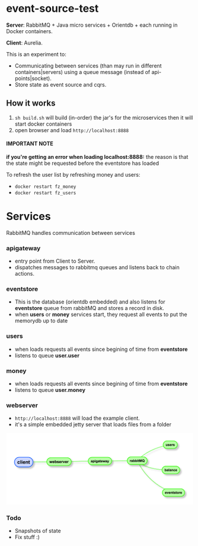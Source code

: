 # event-source-test
**Server**: RabbitMQ + Java micro services + Orientdb + each running in Docker containers.

**Client**: Aurelia.

This is an experiment to:
- Communicating between services (than may run in different containers|servers) using a queue message (instead of api-points|socket).
- Store state as event source and cqrs.

## How it works
1. `sh build.sh` will build (in-order) the jar's for the microservices then it will start docker containers
2. open browser and load `http://localhost:8888`

#### IMPORTANT NOTE
**if you're getting an error when loading localhost:8888:**
the reason is that the state might be requested before the eventstore has loaded

To refresh the user list by refreshing money and users:
- `docker restart fz_money` 
- `docker restart fz_users`

# Services
RabbitMQ handles communication between services

### apigateway
- entry point from Client to Server.
- dispatches messages to rabbitmq queues and listens back to chain actions.

### eventstore
- This is the database (orientdb embedded) and also listens for **eventstore** queue from rabbitMQ and stores a record in disk.
- when **users** or **money** services start, they request all events to put the memorydb up to date

### users
- when loads requests all events since begining of time from **eventstore**
- listens to queue **user.user**

### money
- when loads requests all events since begining of time from **eventstore**
- listens to queue **user.money**

### webserver
- `http://localhost:8888` will load the example client.
- it's a simple embedded jetty server that loads files from a folder

![Image](resources/server-setup.png)

### Todo
- Snapshots of state
- Fix stuff :)
